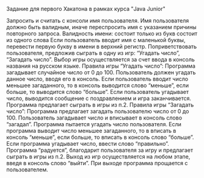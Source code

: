 Задание для первого Хакатона в рамках курса "Java Junior"

Запросить и считать с консоли имя пользователя.
Имя пользователя должно быть валидным, иначе переспросить имя с указанием причины повторного запроса. 
Валидность имени: состоит только из букв состоит из одного слова Если пользователь вводит имя с маленькой буквы, перевести первую букву в имени в верхний регистр.
Поприветствовать пользователя, предложив сыграть в одну из игр: “Угадать число”, “Загадать число”. 
Выбор игры осуществляется за счет ввода в консоль названия на русском языке. 
Правила игры “Угадать число”: 
Программа загадывает случайное число от 0 до 100. 
Пользователь должен угадать данное число, вводя его в консоль. 
Если пользователь вводит число меньшее загаданного, то в консоль выводится слово “меньше”, если больше, то выводится слово “больше”.
Если пользователь угадывает число, выводится сообщение с поздравлением и игра заканчивается. 
Программа предлагает сыграть в игры из п.2. 
Правила игры “Загадать число”:
Программа предлагает загадать пользователю число от 0 до 100.
Пользователь загадывает число и вписывает в консоль слово “загадал”.
Программа пытается угадать число пользователя.
Если программа выводит число меньшее загаданного, то в вписать в консоль “меньше”, если больше, то вписать в консоль слово “больше”.
Если программа угадывает число, ввести слово “правильно”.
Программа “радуется”, благодарит пользователя за игру и предлагает сыграть в игры из п.2.
Выход из игр осуществляется на любом этапе, введя в консоль слово “выйти”. При выходе программа прощается с пользователем.
